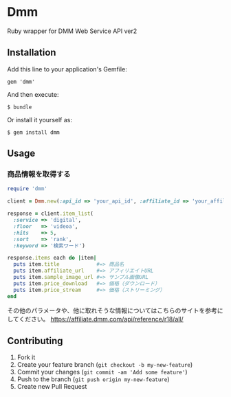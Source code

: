 # Dmm

Ruby wrapper for DMM Web Service API ver2

## Installation

Add this line to your application's Gemfile:

    gem 'dmm'

And then execute:

    $ bundle

Or install it yourself as:

    $ gem install dmm

## Usage

### 商品情報を取得する
```ruby
require 'dmm'

client = Dmm.new(:api_id => 'your_api_id', :affiliate_id => 'your_affiliate_id')

response = client.item_list(
  :service => 'digital',
  :floor   => 'videoa',
  :hits    => 5,
  :sort    => 'rank',
  :keyword => '検索ワード')

response.items each do |item|
  puts item.title            #=> 商品名
  puts item.affiliate_url    #=> アフィリエイトURL
  puts item.sample_image_url #=> サンプル画像URL
  puts item.price_download   #=> 価格（ダウンロード）
  puts item.price_stream     #=> 価格（ストリーミング）
end
```

その他のパラメータや、他に取れそうな情報についてはこちらのサイトを参考にしてください。
https://affiliate.dmm.com/api/reference/r18/all/

## Contributing

1. Fork it
2. Create your feature branch (`git checkout -b my-new-feature`)
3. Commit your changes (`git commit -am 'Add some feature'`)
4. Push to the branch (`git push origin my-new-feature`)
5. Create new Pull Request
